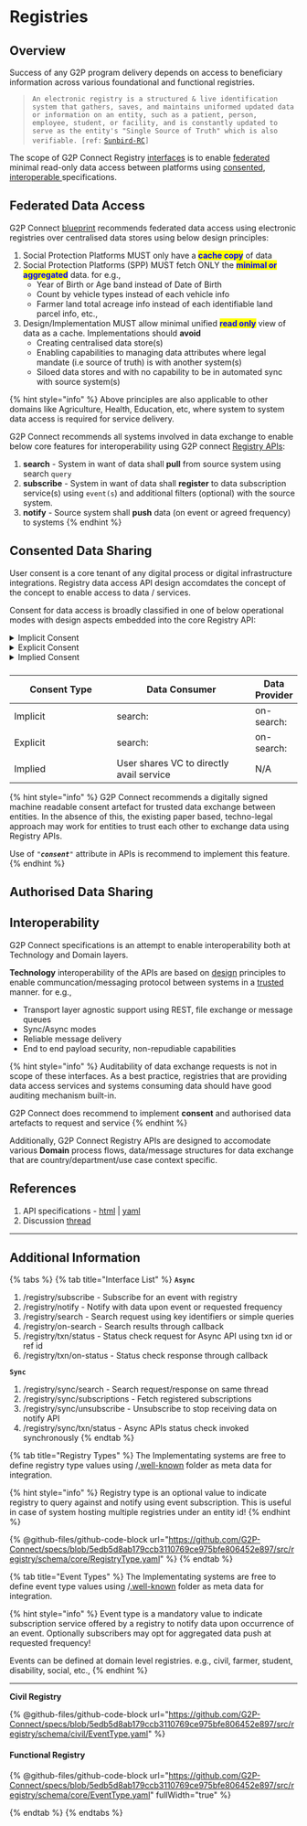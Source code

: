 # Registries

## Overview

Success of any G2P program delivery depends on access to beneficiary information across various foundational and functional registries.&#x20;

> `An electronic registry is a structured & live identification system that gathers, saves, and maintains uniformed updated data or information on an entity, such as a patient, person, employee, student, or facility, and is constantly updated to serve as the entity's "Single Source of Truth" which is also verifiable. [ref:` [`Sunbird-RC`](https://docs.sunbirdrc.dev/learn/electronic-registries)`]`

The scope of G2P Connect Registry [interfaces](./#interface-list) is to enable [federated](./#federated-data-access) minimal read-only data access between platforms using [consented](./#consented-data-sharing), [interoperable ](./#interoperability)specifications.&#x20;

## Federated Data Access

G2P Connect [blueprint](../../../g2p-connect/solution-blueprint.md) recommends federated data access using electronic registries over centralised data stores using below design principles:

1. Social Protection Platforms MUST only have a <mark style="color:blue;">**cache copy**</mark> of data
2. Social Protection Platforms (SPP) MUST fetch ONLY the <mark style="color:blue;">**minimal or aggregated**</mark> data. for e.g.,&#x20;
   * Year of Birth or Age band instead of Date of Birth
   * Count by vehicle types instead of each vehicle info
   * Farmer land total acreage info instead of each identifiable land parcel info, etc.,&#x20;
3. Design/Implementation MUST allow minimal unified <mark style="color:blue;">**read only**</mark> view of data as a cache. Implementations should **avoid**&#x20;
   * Creating centralised data store(s)
   * Enabling capabilities to managing data attributes where legal mandate (i.e source of truth) is with another system(s)
   * Siloed data stores and with no capability to be in automated sync with source system(s)

{% hint style="info" %}
Above principles are also applicable to other domains like Agriculture, Health, Education, etc, where system to system data access is required for service delivery.&#x20;

G2P Connect recommends all systems involved in data exchange to enable below core features for interoperability using G2P connect [Registry APIs](./#interface-list):

1. **search** - System in want of data shall **pull** from source system using search `query`
2. **subscribe** - System in want of data shall **register** to data subscription service(s) using `event(s`) and additional filters (optional) with the source system.
3. **notify** - Source system shall **push** data (on event or agreed frequency) to systems
{% endhint %}

## Consented Data Sharing

User consent is a core tenant of any digital process or digital infrastructure integrations. Registry data access API design accomdates the concept of the concept to enable access to data / services.

Consent for data access is broadly classified in one of below operational modes with design aspects embedded into the core Registry API:

<details>

<summary>Implicit Consent</summary>

Entity or system that is in need of user's data to provide services to the user shall obtain the consent directly from the user to initiate the data access process.

For service requests initiated by beneficairy, Registry APIs allows to send the implicit **consent** in **search** query requests.

_In Social Protection use case, this consent may be obtained during registration of the beneficiary into a social program and the consent may be very specific or broad enough to access required data from various systems, frequency or duration._

**Note:** For benficiary services initiated by entity/system through emergency and/or by legal process or intervention may use "**`authorise`**" attribute to access data.&#x20;



</details>

<details>

<summary>Explicit Consent</summary>

Entity or system that is in need of (or providing) user's data may obtain explicit (i.e informed) consent from a common trusted entity (e.g., consent manager).

**In search flow**, entity/system in want of data shall obtain explicit consent. Entity/system providing access to data shall verify the consent shared in search request was indeed obtained from the common trusted entity (e.g., consent manager) before release the data as part of search query response.

**In subscribe/notify flow**, entity/system providing data shall directly obtain explicit consent with the user and acts as a consent manager.

</details>

<details>

<summary>Implied Consent</summary>

If user has access to verifiable credential(s) through that can be directly shared with entity/system providing the service user intends to avail then this is considered implied consent. If verifiable credential has the required data then no futher action is required to seek additional data, If verifiable credential is an auth token then entity/system providing data can use this as implied consent to release the data through search response.

</details>

###

<table><thead><tr><th width="188.33333333333331">Consent Type</th><th width="263">Data Consumer</th><th>Data Provider</th></tr></thead><tbody><tr><td>Implicit </td><td>search: </td><td>on-search:</td></tr><tr><td>Explicit </td><td>search: </td><td>on-search:</td></tr><tr><td>Implied </td><td>User shares VC to directly avail service</td><td>N/A</td></tr></tbody></table>

{% hint style="info" %}
G2P Connect recommends a digitally signed machine readable consent artefact for trusted data exchange between entities. In the absence of this, the existing paper based, techno-legal approach may work for entities to trust each other to exchange data using Registry APIs.

Use of _`"`**`consent`**`"`_ attribute in APIs is recommend to implement this feature.
{% endhint %}

## Authorised Data Sharing



## Interoperability

G2P Connect specifications is an attempt to enable interoperability both at Technology and Domain layers.

**Technology** interoperability of the APIs are based on [design](broken-reference) principles to enable communcation/messaging protocol between systems in a [trusted](../../security/) manner. for e.g.,

* Transport layer agnostic support using REST, file exchange or message queues
* Sync/Async modes
* Reliable message delivery
* End to end payload security, non-repudiable capabilities&#x20;

{% hint style="info" %}
Auditability of data exchange requests is not in scope of these interfaces. As a best practice, registries that are providing data access services and systems consuming data should have good auditing mechanism built-in.

G2P Connect does recommend to implement **consent** and authorised data artefacts to request and service &#x20;
{% endhint %}

Additionally, G2P Connect Registry APIs are designed to accomodate various **Domain** process flows, data/message structures for data exchange that are country/department/use case context specific.

## References

1. API specifications - [html](https://g2p-connect.github.io/specs/release/html/registry\_core\_api\_v1.0.0.html) | [yaml](https://g2p-connect.github.io/specs/release/yaml/registry\_core\_api\_v1.0.0.yaml)
2. Discussion [thread](https://github.com/G2P-Connect/.github/discussions)

***

## Additional Information

{% tabs %}
{% tab title="Interface List" %}
**`Async`**

1. /registry/subscribe - Subscribe for an event with registry
2. /registry/notify - Notify with data upon event or requested frequency
3. /registry/search - Search request using key identifiers or simple queries
4. /registry/on-search - Search results through callback
5. /registry/txn/status - Status check request for Async API using txn id or ref id
6. /registry/txn/on-status - Status check response through callback

**`Sync`**&#x20;

1. /registry/sync/search - Search request/response on same thread
2. /registry/sync/subscriptions -  Fetch registered subscriptions
3. /registry/sync/unsubscribe - Unsubscribe to stop receiving data on notify API
4. /registry/sync/txn/status - Async APIs status check invoked synchronously
{% endtab %}

{% tab title="Registry Types" %}
The Implementating systems are free to define registry type values using /[.well-known](https://en.wikipedia.org/wiki/Well-known\_URI) folder as meta data for integration.&#x20;

{% hint style="info" %}
Registry type is an optional value to indicate registry to query against and notify using event subscription. This is useful in case of system hosting multiple registries under an entity id!
{% endhint %}

{% @github-files/github-code-block url="https://github.com/G2P-Connect/specs/blob/5edb5d8ab179ccb3110769ce975bfe806452e897/src/registry/schema/core/RegistryType.yaml" %}
{% endtab %}

{% tab title="Event Types" %}
The Implementating systems are free to define event type values using /[.well-known](https://en.wikipedia.org/wiki/Well-known\_URI) folder as meta data for integration.&#x20;

{% hint style="info" %}
Event type is a mandatory value to indicate subscription service offered by a registry to notify data upon occurrence of an event. Optionally subscribers may opt for aggregated data push at requested frequency!

&#x20;

Events can be defined at domain level registries. e.g., civil, farmer, student, disability, social, etc.,&#x20;
{% endhint %}

***

**Civil Registry**

{% @github-files/github-code-block url="https://github.com/G2P-Connect/specs/blob/5edb5d8ab179ccb3110769ce975bfe806452e897/src/registry/schema/civil/EventType.yaml" %}

#### Functional Registry

{% @github-files/github-code-block url="https://github.com/G2P-Connect/specs/blob/5edb5d8ab179ccb3110769ce975bfe806452e897/src/registry/schema/core/EventType.yaml" fullWidth="true" %}

&#x20;
{% endtab %}
{% endtabs %}
